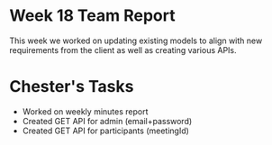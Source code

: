 # Week 18 Team Report

This week we worked on updating existing models to align with new requirements from the client as well as creating various APIs.

# Chester's Tasks

- Worked on weekly minutes report
- Created GET API for admin (email+password)
- Created GET API for participants (meetingId)